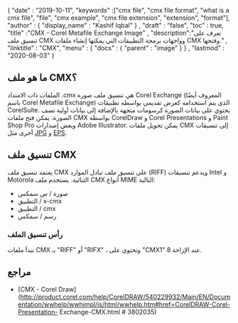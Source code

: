 {
  "date" : "2019-10-11",
  "keywords" :["cmx file", "cmx file format", "what is a cmx file", "file", "cmx example", "cmx file extension", "extension", "format"],
  "author" : {
    "display_name" : "Kashif Iqbal"
} ,
  "draft" : "false",
  "toc" : true,
  "title" :"CMX - Corel Metafile Exchange Image" ,
  "description":"تعرف على تنسيق ملف CMX وواجهات برمجة التطبيقات التي يمكنها إنشاء ملفات CMX وفتحها." ,
  "linktitle" : "CMX",
  "menu" : {
    "docs" : {
      "parent" : "image"
}
} ,
  "lastmod" : "2020-08-03"
}

## ما هو ملف CMX؟

الملفات ذات الامتداد .cmx هي تنسيق ملف صورة Corel Exchange (المعروف أيضًا باسم Corel Metafile Exchange) الذي يتم استخدامه كعرض تقديمي بواسطة تطبيقات CorelSuite. يحتوي على بيانات الصورة كرسومات متجهة بالإضافة إلى بيانات أولية تصف الصورة. يمكن فتح ملفات CMX بواسطة CorelDraw و Corel Presentations و Paint Shop Pro وبعض إصدارات Adobe Illustrator. يمكن تحويل ملفات CMX إلى تنسيقات أخرى مثل [JPG](/ar/image/jpeg/) و [EPS](/ar/page-description-language/eps/).

## تنسيق ملف CMX
يعتمد تنسيق ملف CMX على تنسيق ملف تبادل الموارد (RIFF) ويدعم تنسيقات Intel و Motorola الثنائية. يستخدم ملف CMX أنواع MIME التالية:
* صورة / س سمكس
* التطبيق / x-cmx
* التطبيق / cmx
* رسم / سمكس

### رأس تنسيق الملف
تبدأ ملفات CMX بـ "RIFF" أو "RIFX" ، وتحتوي على "CMX1" عند الإزاحة 8.

## مراجع
* [CMX - Corel Draw](http://product.corel.com/help/CorelDRAW/540229932/Main/EN/Documentation/wwhelp/wwhimpl/js/html/wwhelp.htm#href=CorelDRAW-Corel-Presentation- Exchange-CMX.html # 3802035)


